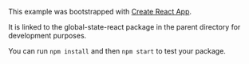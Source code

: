 This example was bootstrapped with [Create React App](https://github.com/facebook/create-react-app).

It is linked to the global-state-react package in the parent directory for development purposes.

You can run `npm install` and then `npm start` to test your package.
